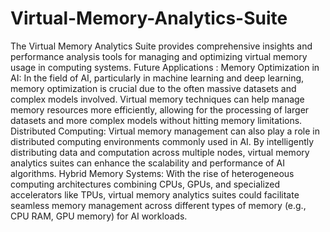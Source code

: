 # Virtual-Memory-Analytics-Suite
The Virtual Memory Analytics Suite provides comprehensive insights and performance analysis tools for managing and optimizing virtual memory usage in computing systems.
Future Applications :
Memory Optimization in AI: In the field of AI, particularly in machine learning and deep learning, memory optimization is crucial due to the often massive datasets and complex models involved. Virtual memory techniques can help manage memory resources more efficiently, allowing for the processing of larger datasets and more complex models without hitting memory limitations.
Distributed Computing: Virtual memory management can also play a role in distributed computing environments commonly used in AI. By intelligently distributing data and computation across multiple nodes, virtual memory analytics suites can enhance the scalability and performance of AI algorithms.
Hybrid Memory Systems: With the rise of heterogeneous computing architectures combining CPUs, GPUs, and specialized accelerators like TPUs, virtual memory analytics suites could facilitate seamless memory management across different types of memory (e.g., CPU RAM, GPU memory) for AI workloads.
